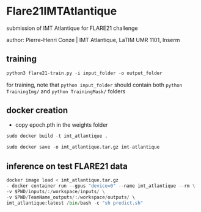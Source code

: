# Flare21IMTAtlantique
submission of IMT Atlantique for FLARE21 challenge

author: Pierre-Henri Conze | IMT Atlantique, LaTIM UMR 1101, Inserm

## training 
```python
python3 flare21-train.py -i input_folder -o output_folder
```

for training, note that ```python input_folder``` should contain both ```python TrainingImg/``` and ```python TrainingMask/``` folders

## docker creation 
- copy epoch.pth in the weights folder
```python
sudo docker build -t imt_atlantique .
```
```python
sudo docker save -o imt_atlantique.tar.gz imt-atlantique
```

## inference on test FLARE21 data
```python
docker image load < imt_atlantique.tar.gz
- docker container run --gpus "device=0" --name imt_atlantique --rm \
-v $PWD/inputs/:/workspace/inputs/ \
-v $PWD/TeamName_outputs/:/workspace/outputs/ \ 
imt_atlantique:latest /bin/bash -c "sh predict.sh"
```


